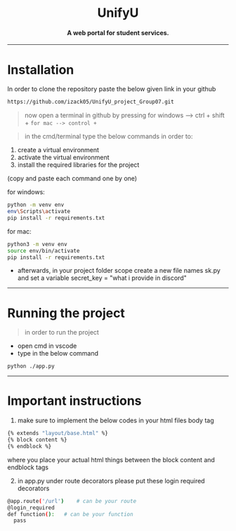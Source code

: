<h1 
    align = "center">
    UnifyU
</h1>

<h4 align="center">A web portal for student services.</h4>

---

# Installation

In order to clone the repository paste the below given link in your github
```sh
https://github.com/izack05/UnifyU_project_Group07.git 
```

>now open a terminal in github by pressing 
for windows --> ctrl + shift + `
for mac --> control + `

>in the cmd/terminal type the below commands in order to:
1. create a virtual environment
2. activate the virtual environment
3. install the required libraries for the project

(copy and paste each command one by one)

for windows:
```sh
python -m venv env
env\Scripts\activate
pip install -r requirements.txt
```

for mac:
```sh
python3 -m venv env
source env/bin/activate
pip install -r requirements.txt
```

- afterwards, in your project folder scope create a new file names sk.py and set a variable secret_key = "what i provide in discord"
---

# Running the project
> in order to run the project
- open cmd in vscode
- type in the below command
```sh
python ./app.py
```

--- 
# Important instructions
1. make sure to implement the below codes in your html files body tag
```sh
{% extends "layout/base.html" %}
{% block content %}
{% endblock %} 
```
where you place your actual html things between the block content and endblock tags

2. in app.py under route decorators please put these login required decorators 
```sh
@app.route('/url')    # can be your route
@login_required
def function():   # can be your function
  pass
```
